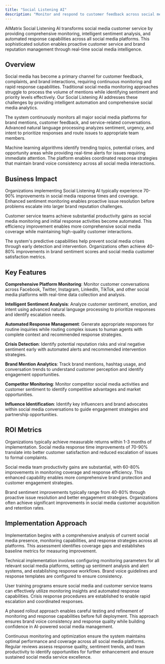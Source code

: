 ```yaml
---
title: "Social Listening AI"
description: "Monitor and respond to customer feedback across social media platforms with AI-powered sentiment analysis and automated response management."
---
```


AIMatrix Social Listening AI transforms social media customer service by providing comprehensive monitoring, intelligent sentiment analysis, and automated response capabilities across all social media platforms. This sophisticated solution enables proactive customer service and brand reputation management through real-time social media intelligence.

## Overview

Social media has become a primary channel for customer feedback, complaints, and brand interactions, requiring continuous monitoring and rapid response capabilities. Traditional social media monitoring approaches struggle to process the volume of mentions while identifying sentiment and priority levels effectively. Our Social Listening AI addresses these challenges by providing intelligent automation and comprehensive social media analytics.

The system continuously monitors all major social media platforms for brand mentions, customer feedback, and service-related conversations. Advanced natural language processing analyzes sentiment, urgency, and intent to prioritize responses and route issues to appropriate team members.

Machine learning algorithms identify trending topics, potential crises, and opportunity areas while providing real-time alerts for issues requiring immediate attention. The platform enables coordinated response strategies that maintain brand voice consistency across all social media interactions.

## Business Impact

Organizations implementing Social Listening AI typically experience 70-90% improvements in social media response times and coverage. Enhanced sentiment monitoring enables proactive issue resolution before problems escalate into larger brand reputation challenges.

Customer service teams achieve substantial productivity gains as social media monitoring and initial response activities become automated. This efficiency improvement enables more comprehensive social media coverage while maintaining high-quality customer interactions.

The system's predictive capabilities help prevent social media crises through early detection and intervention. Organizations often achieve 40-80% improvements in brand sentiment scores and social media customer satisfaction metrics.

## Key Features

**Comprehensive Platform Monitoring**: Monitor customer conversations across Facebook, Twitter, Instagram, LinkedIn, TikTok, and other social media platforms with real-time data collection and analysis.

**Intelligent Sentiment Analysis**: Analyze customer sentiment, emotion, and intent using advanced natural language processing to prioritize responses and identify escalation needs.

**Automated Response Management**: Generate appropriate responses for routine inquiries while routing complex issues to human agents with complete context and recommended response strategies.

**Crisis Detection**: Identify potential reputation risks and viral negative sentiment early with automated alerts and recommended intervention strategies.

**Brand Mention Analytics**: Track brand mentions, hashtag usage, and conversation trends to understand customer perception and identify engagement opportunities.

**Competitor Monitoring**: Monitor competitor social media activities and customer sentiment to identify competitive advantages and market opportunities.

**Influence Identification**: Identify key influencers and brand advocates within social media conversations to guide engagement strategies and partnership opportunities.

## ROI Metrics

Organizations typically achieve measurable returns within 1-3 months of implementation. Social media response time improvements of 70-90% translate into better customer satisfaction and reduced escalation of issues to formal complaints.

Social media team productivity gains are substantial, with 60-80% improvements in monitoring coverage and response efficiency. This enhanced capability enables more comprehensive brand protection and customer engagement strategies.

Brand sentiment improvements typically range from 40-80% through proactive issue resolution and better engagement strategies. Organizations often achieve significant improvements in social media customer acquisition and retention rates.

## Implementation Approach

Implementation begins with a comprehensive analysis of current social media presence, monitoring capabilities, and response strategies across all platforms. This assessment identifies coverage gaps and establishes baseline metrics for measuring improvement.

Technical implementation involves configuring monitoring parameters for all relevant social media platforms, setting up sentiment analysis and alert systems, and establishing response workflows. Brand voice guidelines and response templates are configured to ensure consistency.

User training programs ensure social media and customer service teams can effectively utilize monitoring insights and automated response capabilities. Crisis response procedures are established to enable rapid escalation and coordinated responses.

A phased rollout approach enables careful testing and refinement of monitoring and response capabilities before full deployment. This approach ensures brand voice consistency and response quality while building confidence in AI-powered social media management.

Continuous monitoring and optimization ensure the system maintains optimal performance and coverage across all social media platforms. Regular reviews assess response quality, sentiment trends, and team productivity to identify opportunities for further enhancement and ensure sustained social media service excellence.